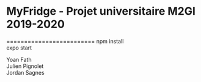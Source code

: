 ﻿# MyFridge - Projet universitaire M2GI 2019-2020    
=========================
npm install  
expo start  


Yoan Fath  
Julien Pignolet  
Jordan Sagnes  